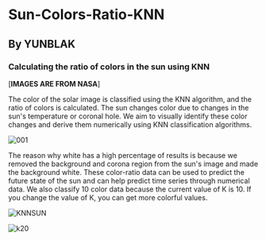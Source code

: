 # Sun-Colors-Ratio-KNN
## By YUNBLAK
### Calculating the ratio of colors in the sun using KNN

[**IMAGES ARE FROM NASA**]

The color of the solar image is classified using the KNN algorithm, and the ratio of colors is calculated. The sun changes color due to changes in the sun's temperature or coronal hole. We aim to visually identify these color changes and derive them numerically using KNN classification algorithms.

![001](https://user-images.githubusercontent.com/87653966/126294363-1d55d248-f41b-48d4-a206-65a63a34fc08.jpg)

The reason why white has a high percentage of results is because we removed the background and corona region from the sun's image and made the background white. These color-ratio data can be used to predict the future state of the sun and can help predict time series through numerical data. We also classify 10 color data because the current value of K is 10. If you change the value of K, you can get more colorful values.

![KNNSUN](https://user-images.githubusercontent.com/87653966/126295388-d8c3df20-f8e2-4467-b823-902b127d07ee.jpg)

![k20](https://user-images.githubusercontent.com/87653966/126614645-da184a62-95fa-400e-9b04-70ef8ea371aa.jpg)

